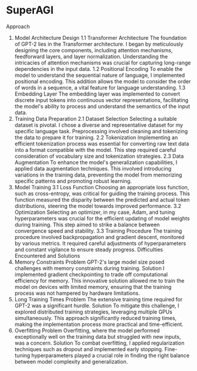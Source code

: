 # SuperAGI
Approach
1. Model Architecture Design
1.1 Transformer Architecture
The foundation of GPT-2 lies in the Transformer architecture. I began by meticulously designing the core components, including attention mechanisms, feedforward layers, and layer normalization. Understanding the intricacies of attention mechanisms was crucial for capturing long-range dependencies in the input data.
1.2 Positional Encoding
To enable the model to understand the sequential nature of language, I implemented positional encoding. This addition allows the model to consider the order of words in a sequence, a vital feature for language understanding.
1.3 Embedding Layer
The embedding layer was implemented to convert discrete input tokens into continuous vector representations, facilitating the model's ability to process and understand the semantics of the input data.
2. Training Data Preparation
2.1 Dataset Selection
Selecting a suitable dataset is pivotal. I chose a diverse and representative dataset for my specific language task. Preprocessing involved cleaning and tokenizing the data to prepare it for training.
2.2 Tokenization
Implementing an efficient tokenization process was essential for converting raw text data into a format compatible with the model. This step required careful consideration of vocabulary size and tokenization strategies.
2.3 Data Augmentation
To enhance the model's generalization capabilities, I applied data augmentation techniques. This involved introducing variations in the training data, preventing the model from memorizing specific patterns and promoting robust learning.
3. Model Training
3.1 Loss Function
Choosing an appropriate loss function, such as cross-entropy, was critical for guiding the training process. This function measured the disparity between the predicted and actual token distributions, steering the model towards improved performance.
3.2 Optimization
Selecting an optimizer, in my case, Adam, and tuning hyperparameters was crucial for the efficient updating of model weights during training. This step aimed to strike a balance between convergence speed and stability.
3.3 Training Procedure
The training procedure involved backpropagation and gradient descent, monitored by various metrics. It required careful adjustments of hyperparameters and constant vigilance to ensure steady progress.
Difficulties Encountered and Solutions
1. Memory Constraints
Problem
GPT-2's large model size posed challenges with memory constraints during training.
Solution
I implemented gradient checkpointing to trade off computational efficiency for memory. This innovative solution allowed me to train the model on devices with limited memory, ensuring that the training process was not hampered by hardware limitations.
2. Long Training Times
Problem
The extensive training time required for GPT-2 was a significant hurdle.
Solution
To mitigate this challenge, I explored distributed training strategies, leveraging multiple GPUs simultaneously. This approach significantly reduced training times, making the implementation process more practical and time-efficient.
3. Overfitting
Problem
Overfitting, where the model performed exceptionally well on the training data but struggled with new inputs, was a concern.
Solution
To combat overfitting, I applied regularization techniques such as dropout and implemented early stopping. Fine-tuning hyperparameters played a crucial role in finding the right balance between model complexity and generalization.

